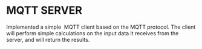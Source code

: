 # MQTT SERVER
Implemented a simple ​ MQTT​ client based on the MQTT
protocol. The client will perform simple calculations on the input data it receives from the server,
and will return the results.

